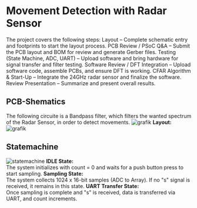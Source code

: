 # Movement Detection with Radar Sensor
The project covers the following steps:
Layout – Complete schematic entry and footprints to start the layout process.
PCB Review / PSoC Q&A – Submit the PCB layout and BOM for review and generate Gerber files.
Testing (State Machine, ADC, UART) – Upload software and bring hardware for signal transfer and filter testing.
Software Review / DFT Integration – Upload software code, assemble PCBs, and ensure DFT is working.
CFAR Algorithm & Start-Up – Integrate the 24GHz radar sensor and finalize the software.
Review Presentation – Summarize and present overall results.
## PCB-Shematics
The following circuite is a Bandpass filter, which filters the wanted spectrum of the Radar Sensor, in order to detect movements.
![grafik](https://github.com/user-attachments/assets/d544a0fe-73ed-41a5-81a3-57d22a4c1be4)
**Layout:**
![grafik](https://github.com/user-attachments/assets/7432feee-305d-4e23-b275-334c19a5c968)
## Statemachine
![statemachine](https://github.com/user-attachments/assets/9dd233ec-b977-4545-8b8f-a49faaf0384d)
**IDLE State:**  
The system initializes with count = 0 and waits for a push button press to start sampling.
**Sampling State:**  
The system collects 1024 x 16-bit samples (ADC to Array). If no "s" signal is received, it remains in this state.
**UART Transfer State:**  
Once sampling is complete and "s" is received, data is transferred via UART, and count increments.

